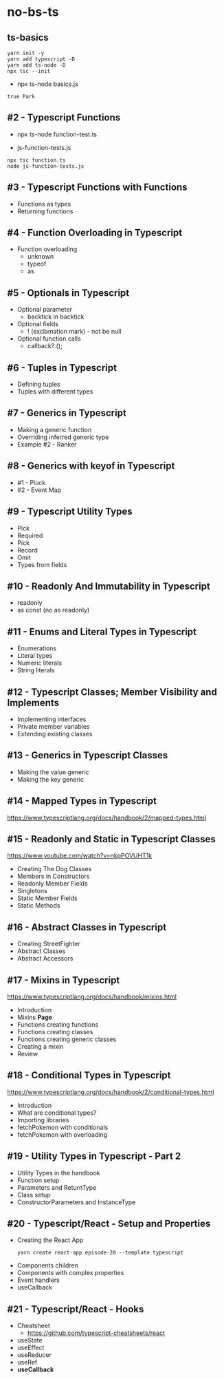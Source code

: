 # no-bs-ts

## ts-basics

```
yarn init -y
yarn add typescript -D
yarn add ts-node -D
npx tsc --init
```

- npx ts-node basics.js
```
true Park
```

## #2 - Typescript Functions

- npx ts-node function-test.ts

- js-function-tests.js
```
npx tsc function.ts
node js-function-tests.js
```

## #3 - Typescript Functions with Functions

- Functions as types
- Returning functions

## #4 - Function Overloading in Typescript

- Function overloading
  - unknown
  - typeof
  - as

## #5 - Optionals in Typescript

- Optional parameter
  - backtick in backtick
- Optional fields
  - ! (exclamation mark) - not be null
- Optional function calls
  - callback?.();

## #6 - Tuples in Typescript

- Defining tuples
- Tuples with different types

## #7 - Generics in Typescript

- Making a generic function
- Overriding inferred generic type
- Example #2 - Ranker


## #8 - Generics with keyof in Typescript

- #1 - Pluck
- #2 - Event Map

## #9 - Typescript Utility Types

- Pick
- Required
- Pick
- Record
- Omit
- Types from fields

## #10 - Readonly And Immutability in Typescript

- readonly
- as const (no as readonly)

## #11 - Enums and Literal Types in Typescript

- Enumerations
- Literal types
- Numeric literals
- String literals

## #12 - Typescript Classes; Member Visibility and Implements

- Implementing interfaces
- Private member variables
- Extending existing classes

## #13 - Generics in Typescript Classes

- Making the value generic
- Making the key generic

## #14 - Mapped Types in Typescript
https://www.typescriptlang.org/docs/handbook/2/mapped-types.html


## #15 - Readonly and Static in Typescript Classes
https://www.youtube.com/watch?v=nkpPOVUHT1k
- Creating The Dog Classes
- Members in Constructors
- Readonly Member Fields
- Singletons
- Static Member Fields
- Static Methods

## #16 - Abstract Classes in Typescript

- Creating StreetFighter
- Abstract Classes
- Abstract Accessors


## #17 - Mixins in Typescript
https://www.typescriptlang.org/docs/handbook/mixins.html

- Introduction
- Mixins **Page**
- Functions creating functions
- Functions creating classes
- Functions creating generic classes
- Creating a mixin
- Review

## #18 - Conditional Types in Typescript

https://www.typescriptlang.org/docs/handbook/2/conditional-types.html

- Introduction
- What are conditional types?
- Importing libraries
- fetchPokemon with conditionals
- fetchPokemon with overloading

## #19 - Utility Types in Typescript - Part 2

- Utility Types in the handbook
- Function setup
- Parameters and ReturnType
- Class setup
- ConstructorParameters and InstanceType

## #20 - Typescript/React - Setup and Properties

- Creating the React App
  ```
  yarn create react-app episode-20 --template typescript
  ```
- Components children
- Components with complex properties
- Event handlers
- useCallback


## #21 - Typescript/React - Hooks

- Cheatsheet
  - https://github.com/typescript-cheatsheets/react
- useState
- useEffect
- useReducer
- useRef
- **useCallback**